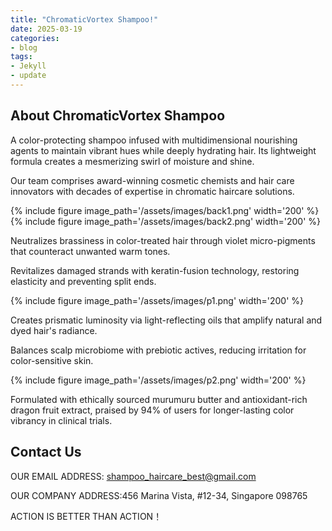 ```yaml
---
title: "ChromaticVortex Shampoo!"
date: 2025-03-19
categories:
- blog
tags:
- Jekyll
- update
---
```


## About ChromaticVortex Shampoo

A color-protecting shampoo infused with multidimensional nourishing agents to maintain vibrant hues while deeply hydrating hair. Its lightweight formula creates a mesmerizing swirl of moisture and shine.

Our team comprises award-winning cosmetic chemists and hair care innovators with decades of expertise in chromatic haircare solutions.

{% include figure image_path='/assets/images/back1.png' width='200' %}
{% include figure image_path='/assets/images/back2.png' width='200' %}

Neutralizes brassiness in color-treated hair through violet micro-pigments that counteract unwanted warm tones.

Revitalizes damaged strands with keratin-fusion technology, restoring elasticity and preventing split ends.

{% include figure image_path='/assets/images/p1.png' width='200' %}

Creates prismatic luminosity via light-reflecting oils that amplify natural and dyed hair's radiance.

Balances scalp microbiome with prebiotic actives, reducing irritation for color-sensitive skin.

{% include figure image_path='/assets/images/p2.png' width='200' %}

Formulated with ethically sourced murumuru butter and antioxidant-rich dragon fruit extract, praised by 94% of users for longer-lasting color vibrancy in clinical trials.

## Contact Us

OUR EMAIL ADDRESS: shampoo_haircare_best@gmail.com

OUR COMPANY ADDRESS:456 Marina Vista, #12-34, Singapore 098765

ACTION IS BETTER THAN ACTION！
